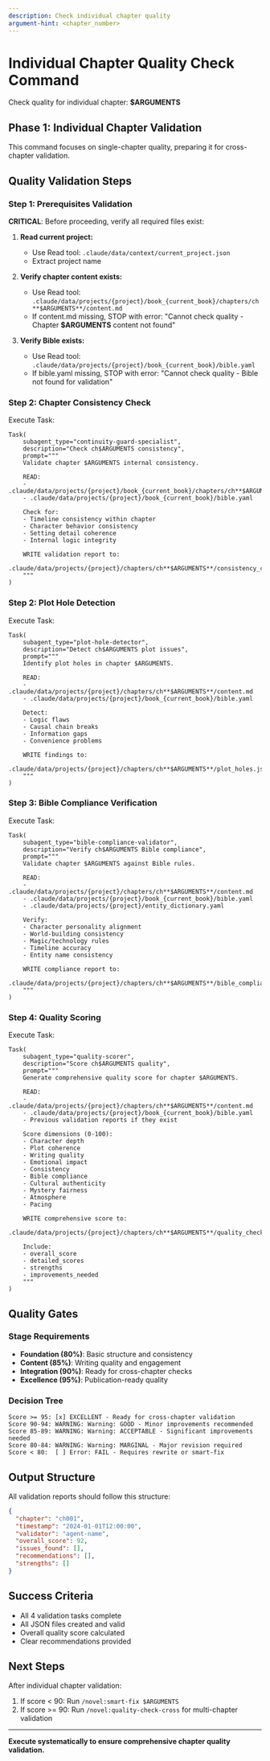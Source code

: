 ```yaml
---
description: Check individual chapter quality
argument-hint: <chapter_number>
---
```


# Individual Chapter Quality Check Command

Check quality for individual chapter: **$ARGUMENTS**

## Phase 1: Individual Chapter Validation

This command focuses on single-chapter quality, preparing it for cross-chapter validation.

## Quality Validation Steps

### Step 1: Prerequisites Validation

**CRITICAL**: Before proceeding, verify all required files exist:

1. **Read current project:**
   - Use Read tool: `.claude/data/context/current_project.json`
   - Extract project name

2. **Verify chapter content exists:**
   - Use Read tool: `.claude/data/projects/{project}/book_{current_book}/chapters/ch**$ARGUMENTS**/content.md`
   - If content.md missing, STOP with error: "Cannot check quality - Chapter **$ARGUMENTS** content not found"

3. **Verify Bible exists:**
   - Use Read tool: `.claude/data/projects/{project}/book_{current_book}/bible.yaml`
   - If bible.yaml missing, STOP with error: "Cannot check quality - Bible not found for validation"

### Step 2: Chapter Consistency Check

Execute Task:
```
Task(
    subagent_type="continuity-guard-specialist",
    description="Check ch$ARGUMENTS consistency",
    prompt="""
    Validate chapter $ARGUMENTS internal consistency.

    READ:
    - .claude/data/projects/{project}/book_{current_book}/chapters/ch**$ARGUMENTS**/content.md
    - .claude/data/projects/{project}/book_{current_book}/bible.yaml

    Check for:
    - Timeline consistency within chapter
    - Character behavior consistency
    - Setting detail coherence
    - Internal logic integrity

    WRITE validation report to:
    .claude/data/projects/{project}/chapters/ch**$ARGUMENTS**/consistency_check.json
    """
)
```

### Step 2: Plot Hole Detection

Execute Task:
```
Task(
    subagent_type="plot-hole-detector",
    description="Detect ch$ARGUMENTS plot issues",
    prompt="""
    Identify plot holes in chapter $ARGUMENTS.

    READ:
    - .claude/data/projects/{project}/chapters/ch**$ARGUMENTS**/content.md
    - .claude/data/projects/{project}/book_{current_book}/bible.yaml

    Detect:
    - Logic flaws
    - Causal chain breaks
    - Information gaps
    - Convenience problems

    WRITE findings to:
    .claude/data/projects/{project}/chapters/ch**$ARGUMENTS**/plot_holes.json
    """
)
```

### Step 3: Bible Compliance Verification

Execute Task:
```
Task(
    subagent_type="bible-compliance-validator",
    description="Verify ch$ARGUMENTS Bible compliance",
    prompt="""
    Validate chapter $ARGUMENTS against Bible rules.

    READ:
    - .claude/data/projects/{project}/chapters/ch**$ARGUMENTS**/content.md
    - .claude/data/projects/{project}/book_{current_book}/bible.yaml
    - .claude/data/projects/{project}/entity_dictionary.yaml

    Verify:
    - Character personality alignment
    - World-building consistency
    - Magic/technology rules
    - Timeline accuracy
    - Entity name consistency

    WRITE compliance report to:
    .claude/data/projects/{project}/chapters/ch**$ARGUMENTS**/bible_compliance.json
    """
)
```

### Step 4: Quality Scoring

Execute Task:
```
Task(
    subagent_type="quality-scorer",
    description="Score ch$ARGUMENTS quality",
    prompt="""
    Generate comprehensive quality score for chapter $ARGUMENTS.

    READ:
    - .claude/data/projects/{project}/chapters/ch**$ARGUMENTS**/content.md
    - .claude/data/projects/{project}/book_{current_book}/bible.yaml
    - Previous validation reports if they exist

    Score dimensions (0-100):
    - Character depth
    - Plot coherence
    - Writing quality
    - Emotional impact
    - Consistency
    - Bible compliance
    - Cultural authenticity
    - Mystery fairness
    - Atmosphere
    - Pacing

    WRITE comprehensive score to:
    .claude/data/projects/{project}/chapters/ch**$ARGUMENTS**/quality_check.json

    Include:
    - overall_score
    - detailed_scores
    - strengths
    - improvements_needed
    """
)
```

## Quality Gates

### Stage Requirements
- **Foundation (80%)**: Basic structure and consistency
- **Content (85%)**: Writing quality and engagement
- **Integration (90%)**: Ready for cross-chapter checks
- **Excellence (95%)**: Publication-ready quality

### Decision Tree
```
Score >= 95: [x] EXCELLENT - Ready for cross-chapter validation
Score 90-94: WARNING:️ Warning: GOOD - Minor improvements recommended
Score 85-89: WARNING:️ Warning: ACCEPTABLE - Significant improvements needed
Score 80-84: WARNING:️ Warning: MARGINAL - Major revision required
Score < 80:  [ ] Error: FAIL - Requires rewrite or smart-fix
```


## Output Structure

All validation reports should follow this structure:
```json
{
  "chapter": "ch001",
  "timestamp": "2024-01-01T12:00:00",
  "validator": "agent-name",
  "overall_score": 92,
  "issues_found": [],
  "recommendations": [],
  "strengths": []
}
```

## Success Criteria

- All 4 validation tasks complete
- All JSON files created and valid
- Overall quality score calculated
- Clear recommendations provided

## Next Steps

After individual chapter validation:
1. If score < 90: Run `/novel:smart-fix $ARGUMENTS`
2. If score >= 90: Run `/novel:quality-check-cross` for multi-chapter validation

---
**Execute systematically to ensure comprehensive chapter quality validation.**